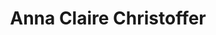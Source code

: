 ---
title: 				"Anna Claire Christoffer"
description: 		"I&#39;m an interdisciplinary designer from Germany and currently working for Hi&ndash;ReS! Berlin. Always passionate and ambitious, I&apos;m eager to create exceptional stories and beautiful experiences."
image_cl_version: 	"1498661218"
image_cl_public_id:	"content/landing/anna-shoot-hair-swirl"
---